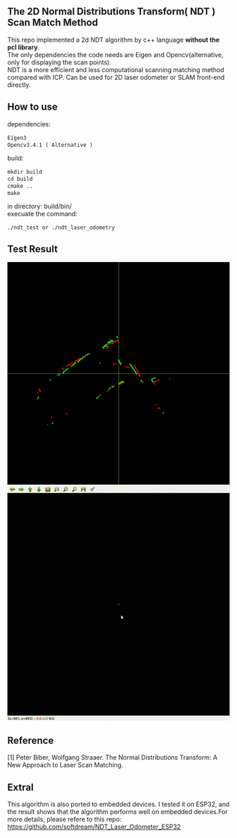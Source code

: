## The 2D Normal Distributions Transform( NDT ) Scan Match Method
This repo implemented a 2d NDT algorithm by c++ language **without the pcl library**. </br>
The only dependencies the code needs are Eigen and Opencv(alternative, only for displaying the scan points).</br>
NDT is a more efficient and less computational scanning matching method compared with ICP. Can be used for 2D laser odometer or SLAM front-end directly.

## How to use
dependencies:
``` shell
Eigen3
Opencv3.4.1 ( Alternative )
```
build:
``` shell
mkdir build
cd build
cmake ..
make
```
in directory: build/bin/ </br>
execuate the command:
``` shell
./ndt_test or ./ndt_laser_odometry
```
## Test Result
 ![img](https://github.com/softdream/ndt-algorithm/blob/master/test_images/test.gif)
 ![img](https://github.com/softdream/ndt-algorithm/blob/master/test_images/odometry.gif)
## Reference
[1] Peter Biber, Wolfgang Straaer. The Normal Distributions Transform: A New Approach to Laser Scan 
Matching.

## Extral
This algorithm is also ported to embedded devices. I tested it on ESP32, and the result shows that the algorithm performs well on embedded devices.For more details, please refere to this repo: https://github.com/softdream/NDT_Laser_Odometer_ESP32
